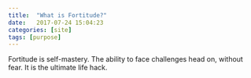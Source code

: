 ```yaml
---
title:  "What is Fortitude?"
date:   2017-07-24 15:04:23
categories: [site]
tags: [purpose]
---
```


Fortitude is self-mastery. The ability to face challenges head on, without fear. It is the ultimate life hack.